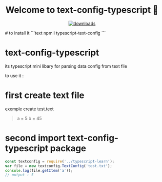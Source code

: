 <h1 align="center">Welcome to text-config-typescript 👋</h1>
<p align="center">
<a href="https://www.npmjs.com/package/typescript-text-config">
    <img alt="downloads" src="" target="_blank" />
  </a>
</p>
# to install it
```text
npm i typescript-text-config
```

# text-config-typescript
its typescript mini libary for parsing data config from text file 

to use it :
# first create text file
exemple create test.text
> a = 5 b = 45


# second import text-config-typescript package
```javascript
const textconfig = require('../typescript-learn');
var file = new textconfig.TextConfig('test.txt');
console.log(file.getItem('a'));
// output : 5
```
